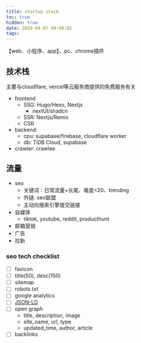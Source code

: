 ```yaml
---
title: startup stack
toc: true
hidden: true
date: 2020-04-07 00:00:02
tags:
---
```


【web、小程序、app】、pc、chrome插件


## 技术栈
主要与cloudflare, vercel等云服务商提供的免费服务有关
* frontend
  * SSG: Hugo/Hexo, Nextjs
    * nextUI/shadcn
  * SSR: Nextjs/Remix
  * CSR
* backend:
  * cpu: supabase/firebase, cloudflare worker
  * db: TiDB Cloud, supabase
* crawler: crawlee

## 流量
* seo
  * 关键词：日常流量+长尾、难度<20、trending
  * 外链: seo联盟
  * 主动向搜索引擎提交链接
* 自媒体
  * tiktok, youtube, reddit, producthunt
* 邮箱营销
* 广告
* 拉新

### seo tech checklist
* [ ] favicon
* [ ] title(50), desc(150)
* [ ] sitemap
* [ ] robots.txt
* [ ] google analytics
* [ ] [JSON-LD](https://schema.org/docs/schemas.html)
* [ ] open graph
  * title, description, image
  * site_name, url, type
  * updated_time, author, article
* [ ] backlinks
